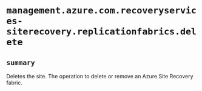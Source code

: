 # `management.azure.com.recoveryservices-siterecovery.replicationfabrics.delete`

## `summary`
Deletes the site. The operation to delete or remove an Azure Site Recovery fabric.


